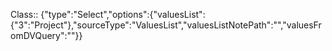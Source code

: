 
Class:: {"type":"Select","options":{"valuesList":{"3":"Project"},"sourceType":"ValuesList","valuesListNotePath":"","valuesFromDVQuery":""}}
